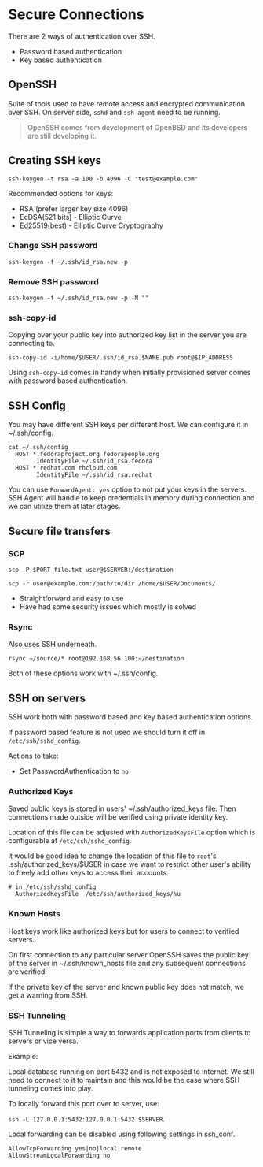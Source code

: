 # Secure Connections

There are 2 ways of authentication over SSH.

- Password based authentication
- Key based authentication

## OpenSSH

Suite of tools used to have remote access and encrypted communication over SSH. On server side, `sshd` and `ssh-agent` need to be running.

> OpenSSH comes from development of OpenBSD and its developers are still developing it.

## Creating SSH keys

`ssh-keygen -t rsa -a 100 -b 4096 -C "test@example.com"`

Recommended options for keys:

- RSA (prefer larger key size 4096)
- EcDSA(521 bits) - Elliptic Curve
- Ed25519(best) - Elliptic Curve Cryptography

### Change SSH password

`ssh-keygen -f ~/.ssh/id_rsa.new -p`

### Remove SSH password

`ssh-keygen -f ~/.ssh/id_rsa.new -p -N ""`

### ssh-copy-id

Copying over your public key into authorized key list in the server you are connecting to.

`ssh-copy-id -i/home/$USER/.ssh/id_rsa.$NAME.pub root@$IP_ADDRESS`

Using `ssh-copy-id` comes in handy when initially provisioned server comes with password based authentication.

## SSH Config

You may have different SSH keys per different host. We can configure it in ~/.ssh/config.

```shell
cat ~/.ssh/config
  HOST *.fedoraproject.org fedorapeople.org
        IdentityFile ~/.ssh/id_rsa.fedora 
  HOST *.redhat.com rhcloud.com
        IdentityFile ~/.ssh/id_rsa.redhat
```

You can use `ForwardAgent: yes` option to not put your keys in the servers. SSH Agent will handle to keep credentials in memory during connection and we can utilize them at later stages.

## Secure file transfers

### SCP

`scp -P $PORT file.txt user@$SERVER:/destination`  

`scp -r user@example.com:/path/to/dir /home/$USER/Documents/`  

- Straightforward and easy to use
- Have had some security issues which mostly is solved

### Rsync

Also uses SSH underneath.  

`rsync ~/source/* root@192.168.56.100:~/destination`  

Both of these options work with ~/.ssh/config.

## SSH on servers

SSH work both with password based and key based authentication options.

If password based feature is not used we should turn it off in `/etc/ssh/sshd_config`.

Actions to take:  

- Set PasswordAuthentication to `no`

### Authorized Keys

Saved public keys is stored in users' ~/.ssh/authorized_keys file. Then connections made outside will be verified using private identity key.  

Location of this file can be adjusted with `AuthorizedKeysFile` option which is configurable at `/etc/ssh/sshd_config`.  

It would be good idea to change the location of this file to `root`'s .ssh/authorized_keys/$USER in case we want to restrict other user's ability to freely add other keys to access their accounts.  

```shell
# in /etc/ssh/sshd_config
  AuthorizedKeysFile  /etc/ssh/authorized_keys/%u
```

### Known Hosts

Host keys work like authorized keys but for users to connect to verified servers.

On first connection to any particular server OpenSSH saves the public key of the server in ~/.ssh/known_hosts file and any subsequent connections are verified.

If the private key of the server and known public key does not match, we get a warning from SSH.

### SSH Tunneling

SSH Tunneling is simple a way to forwards application ports from clients to servers or vice versa.

Example:

Local database running on port 5432 and is not exposed to internet. We still need to connect to it to maintain and this would be the case where SSH tunneling comes into play.

To locally forward this port over to server, use:

`ssh -L 127.0.0.1:5432:127.0.0.1:5432 $SERVER`.

Local forwarding can be disabled using following settings in ssh_conf.

```shell
AllowTcpForwarding yes|no|local|remote
AllowStreamLocalForwarding no
```

